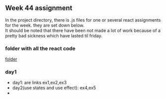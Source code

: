 ## Week 44 assignment 

In the project directory, there is .js files for one or several react assignments for the week. 
they are set down below.
<br>
It should be noted that there have been not made a lot of work
because of a pretty bad sickness which have lasted til friday. 


### folder with all the react code 
 [folder](https://github.com/bananahowl/week44/tree/master/src)
### day1
  - day1: are links ex1,ex2,ex3
  -  day2(use states and use effect): ex4,ex5
  - 